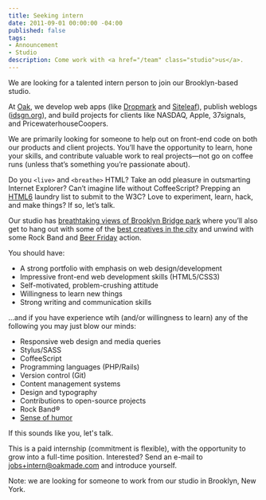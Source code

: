```yaml
---
title: Seeking intern
date: 2011-09-01 00:00:00 -04:00
published: false
tags:
- Announcement
- Studio
description: Come work with <a href="/team" class="studio">us</a>.
---
```


We are looking for a talented intern person to join our Brooklyn-based studio.

At [Oak](http://oak.is), we develop web apps (like [Dropmark](http://dropmark.in) and [Siteleaf](http://siteleaf.com)), publish weblogs ([idsgn.org](http://idsgn.org)), and build projects for clients like NASDAQ, Apple, 37signals, and PricewaterhouseCoopers.

We are primarily looking for someone to help out on front-end code on both our products and client projects. You’ll have the opportunity to learn, hone your skills, and contribute valuable work to real projects—not go on coffee runs (unless that’s something you’re passionate about).

Do you `<live>` and `<breathe>` HTML? Take an odd pleasure in outsmarting Internet Explorer? Can’t imagine life without CoffeeScript? Prepping an  [HTML6](http://www.w3.org/Bugs/Public/buglist.cgi?product=HTML.next) laundry list to submit to the W3C? Love to experiment, learn, hack, and make things? If so, let’s talk.



Our studio has [breathtaking views of Brooklyn Bridge park](http://www.flickr.com/photos/shiflett/4326075208/in/pool-studiomates) where you’ll also get to hang out with some of the [best creatives in the city](http://studiomates.com) and unwind with some Rock Band and [Beer Friday](http://www.flickr.com/photos/swiss-miss/4307724836/) action.

You should have:

- A strong portfolio with emphasis on web design/development
- Impressive front-end web development skills (HTML5/CSS3)
- Self-motivated, problem-crushing attitude
- Willingness to learn new things
- Strong writing and communication skills

…and if you have experience wtih (and/or willingness to learn) any of the following you may just blow our minds:

- Responsive web design and media queries
- Stylus/SASS
- CoffeeScript
- Programming languages (PHP/Rails)
- Version control (Git)
- Content management systems
- Design and typography
- Contributions to open-source projects
- Rock Band®
- [Sense of humor](http://oak.is/dealing-with-it)

If this sounds like you, let's talk.

This is a paid internship (commitment is flexible), with the opportunity to grow into a full-time position. Interested? Send an e-mail to [jobs+intern@oakmade.com](mailto:jobs+intern@oakmade.com) and introduce yourself.

Note: we are looking for someone to work from our studio in Brooklyn, New York.
